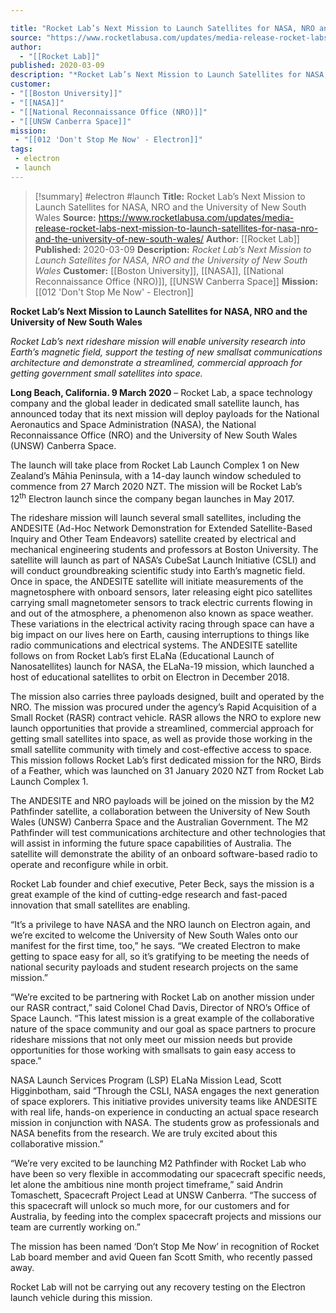 ```yaml
---

title: "Rocket Lab’s Next Mission to Launch Satellites for NASA, NRO and the University of New South Wales "
source: "https://www.rocketlabusa.com/updates/media-release-rocket-labs-next-mission-to-launch-satellites-for-nasa-nro-and-the-university-of-new-south-wales/"
author:
  - "[[Rocket Lab]]"
published: 2020-03-09
description: "*Rocket Lab’s Next Mission to Launch Satellites for NASA, NRO and the University of New South Wales*"
customer: 
- "[[Boston University]]"
- "[[NASA]]"
- "[[National Reconnaissance Office (NRO)]]"
- "[[UNSW Canberra Space]]"
mission:
 - "[[012 'Don't Stop Me Now' - Electron]]"
tags:
 - electron
 - launch
---
```

>[!summary]
#electron #launch
**Title:** Rocket Lab’s Next Mission to Launch Satellites for NASA, NRO and the University of New South Wales 
**Source:** https://www.rocketlabusa.com/updates/media-release-rocket-labs-next-mission-to-launch-satellites-for-nasa-nro-and-the-university-of-new-south-wales/
**Author:** [[Rocket Lab]]
**Published:** 2020-03-09
**Description:** *Rocket Lab’s Next Mission to Launch Satellites for NASA, NRO and the University of New South Wales*
**Customer:** [[Boston University]], [[NASA]], [[National Reconnaissance Office (NRO)]], [[UNSW Canberra Space]]
**Mission:** [[012 'Don't Stop Me Now' - Electron]]

**Rocket Lab’s Next Mission to Launch Satellites for NASA, NRO and the University of New South Wales**

*Rocket Lab’s next rideshare mission will enable university research into Earth’s magnetic field, support the testing of new smallsat communications architecture and demonstrate a streamlined, commercial approach for getting government small satellites into space.*

**Long Beach, California. 9 March 2020** – Rocket Lab, a space technology company and the global leader in dedicated small satellite launch, has announced today that its next mission will deploy payloads for the National Aeronautics and Space Administration (NASA), the National Reconnaissance Office (NRO) and the University of New South Wales (UNSW) Canberra Space.

The launch will take place from Rocket Lab Launch Complex 1 on New Zealand’s Māhia Peninsula, with a 14-day launch window scheduled to commence from 27 March 2020 NZT. The mission will be Rocket Lab’s 12<sup>th</sup> Electron launch since the company began launches in May 2017.

The rideshare mission will launch several small satellites, including the ANDESITE (Ad-Hoc Network Demonstration for Extended Satellite-Based Inquiry and Other Team Endeavors) satellite created by electrical and mechanical engineering students and professors at Boston University. The satellite will launch as part of NASA’s CubeSat Launch Initiative (CSLI) and will conduct groundbreaking scientific study into Earth’s magnetic field. Once in space, the ANDESITE satellite will initiate measurements of the magnetosphere with onboard sensors, later releasing eight pico satellites carrying small magnetometer sensors to track electric currents flowing in and out of the atmosphere, a phenomenon also known as space weather. These variations in the electrical activity racing through space can have a big impact on our lives here on Earth, causing interruptions to things like radio communications and electrical systems. The ANDESITE satellite follows on from Rocket Lab’s first ELaNa (Educational Launch of Nanosatellites) launch for NASA, the ELaNa-19 mission, which launched a host of educational satellites to orbit on Electron in December 2018. 

The mission also carries three payloads designed, built and operated by the NRO. The mission was procured under the agency’s Rapid Acquisition of a Small Rocket (RASR) contract vehicle. RASR allows the NRO to explore new launch opportunities that provide a streamlined, commercial approach for getting small satellites into space, as well as provide those working in the small satellite community with timely and cost-effective access to space. This mission follows Rocket Lab’s first dedicated mission for the NRO, Birds of a Feather, which was launched on 31 January 2020 NZT from Rocket Lab Launch Complex 1.

The ANDESITE and NRO payloads will be joined on the mission by the M2 Pathfinder satellite, a collaboration between the University of New South Wales (UNSW) Canberra Space and the Australian Government. The M2 Pathfinder will test communications architecture and other technologies that will assist in informing the future space capabilities of Australia. The satellite will demonstrate the ability of an onboard software-based radio to operate and reconfigure while in orbit.

Rocket Lab founder and chief executive, Peter Beck, says the mission is a great example of the kind of cutting-edge research and fast-paced innovation that small satellites are enabling.

“It’s a privilege to have NASA and the NRO launch on Electron again, and we’re excited to welcome the University of New South Wales onto our manifest for the first time, too,” he says. “We created Electron to make getting to space easy for all, so it’s gratifying to be meeting the needs of national security payloads and student research projects on the same mission.”   

“We’re excited to be partnering with Rocket Lab on another mission under our RASR contract,” said Colonel Chad Davis, Director of NRO’s Office of Space Launch. “This latest mission is a great example of the collaborative nature of the space community and our goal as space partners to procure rideshare missions that not only meet our mission needs but provide opportunities for those working with smallsats to gain easy access to space.”

NASA Launch Services Program (LSP) ELaNa Mission Lead, Scott Higginbotham, said “Through the CSLI, NASA engages the next generation of space explorers. This initiative provides university teams like ANDESITE with real life, hands-on experience in conducting an actual space research mission in conjunction with NASA. The students grow as professionals and NASA benefits from the research. We are truly excited about this collaborative mission.”

“We’re very excited to be launching M2 Pathfinder with Rocket Lab who have been so very flexible in accommodating our spacecraft specific needs, let alone the ambitious nine month project timeframe,” said Andrin Tomaschett, Spacecraft Project Lead at UNSW Canberra. “The success of this spacecraft will unlock so much more, for our customers and for Australia, by feeding into the complex spacecraft projects and missions our team are currently working on.”

The mission has been named ‘Don’t Stop Me Now’ in recognition of Rocket Lab board member and avid Queen fan Scott Smith, who recently passed away.

Rocket Lab will not be carrying out any recovery testing on the Electron launch vehicle during this mission.